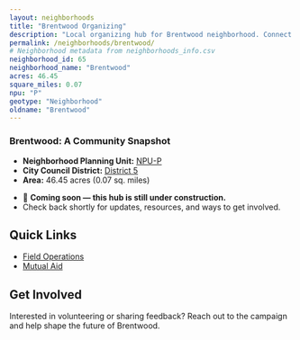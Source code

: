 ```yaml
---
layout: neighborhoods
title: "Brentwood Organizing"
description: "Local organizing hub for Brentwood neighborhood. Connect with field operations, mutual aid, and community organizing efforts."
permalink: /neighborhoods/brentwood/
# Neighborhood metadata from neighborhoods_info.csv
neighborhood_id: 65
neighborhood_name: "Brentwood"
acres: 46.45
square_miles: 0.07
npu: "P"
geotype: "Neighborhood"
oldname: "Brentwood"
---
```


### **Brentwood: A Community Snapshot**

  * **Neighborhood Planning Unit:** [NPU-P](https://www.atlantaga.gov/government/departments/city-planning/neighborhood-planning-units/neighborhood-and-npu-contacts)
  * **City Council District:** [District 5](https://citycouncil.atlantaga.gov/council-members/antonio-lewis)
  * **Area:** 46.45 acres (0.07 sq. miles)

- 🚧 **Coming soon — this hub is still under construction.**
- Check back shortly for updates, resources, and ways to get involved.

## Quick Links

- [Field Operations](./field-ops/)
- [Mutual Aid](./mutual-aid/)

## Get Involved

Interested in volunteering or sharing feedback? Reach out to the campaign and help shape the future of Brentwood.
